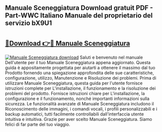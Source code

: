 ## Manuale Sceneggiatura Download gratuit PDF - Part-WWC Italiano Manuale del proprietario del servizio bX9U1

# <h2><a href="http://dfbjl8.blite.top/?on=Manuale+Sceneggiatura">🔗Download 👉🔴 Manuale Sceneggiatura</a></h2>

[![Manuale Sceneggiatura download](https://i.imgur.com/lujVjoI.png)](http://dfbjl8.blite.top/?on=Manuale+Sceneggiatura)
Saluti e benvenuto nel manuale Dell'utente per il tuo Manuale Sceneggiatura appena aggiornato. Questa guida è appositamente progettata per aiutarti a ottenere il massimo dal tuo Prodotto fornendo una spiegazione approfondita delle sue caratteristiche, configurazione, utilizzo, Manutenzione e Risoluzione dei problemi. Prima di utilizzare Manuale Sceneggiatura, questa guida per l'utente fornisce istruzioni complete per L'installazione, il funzionamento e la risoluzione dei problemi del prodotto. Fornisce istruzioni chiare per L'installazione, la configurazione e il funzionamento, nonché importanti informazioni sulla sicurezza. Le funzionalità avanzate di Manuale Sceneggiatura includono il Riconoscimento delle immagini, i comandi vocali, i profili personalizzabili e i backup automatici, tutti facilmente controllabili dall'interfaccia utente intuitiva e intuitiva. Grazie per aver scelto Manuale Sceneggiatura. Siamo felici di far parte del tuo viaggio.

